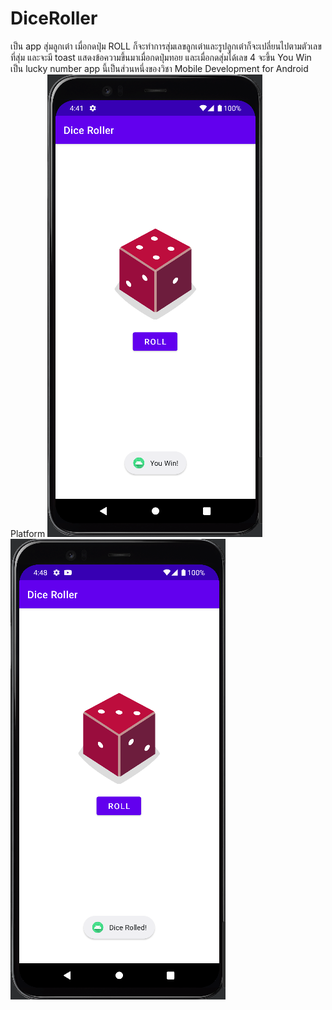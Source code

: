 # DiceRoller
เป็น app สุ่มลูกเต๋า เมื่อกดปุ่ม ROLL ก็จะทำการสุ่มเลขลูกเต๋าและรูปลูกเต๋าก็จะเปลี่ยนไปตามตัวเลขที่สุ่ม และจะมี toast แสดงข้อความขึ้นมาเมื่อกดปุ่มทอย และเมื่อกดสุ่มได้เลข 4 จะขึ้น You Win เป็น lucky number 
app นี้เป็นส่วนหนึ่งของวิชา Mobile Development for Android Platform
![alt text](https://github.com/63410156/DiceRoller/blob/master/img/dice_win.PNG)  ![alt text](https://github.com/63410156/DiceRoller/blob/master/img/dice_roll.PNG)
